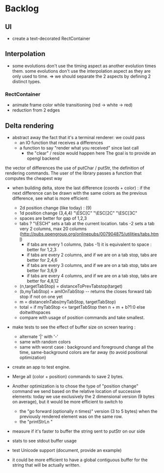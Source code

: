 
# Backlog

## UI

- create a text-decorated RectContainer

## Interpolation

- some evolutions don't use the timing aspect as another evolution times them.
some evolutions don't use the interpolation aspect as they are only used to time.
=> we should separate the 2 aspects by defining 2 distinct types.

### RectContainer
- animate frame color while transitioning (red -> white -> red)
- reduction from 2 edges

## Delta rendering

- abstract away the fact that it's a terminal renderer: we could pass
  - an IO function that receives a differences
  - a function to say "render what you received" since last call
    - the "clear" / resize would happen here
The goal is to provide an opengl backend

the vector of differences
the use of putChar / putStr, the definition of rendering commands.
The user of the library passes a function that computes the cheapest way

- when building delta, store the last difference (coords + color) : if the next difference
can be drawn with the same colors as the previous difference, see what is more efficient:
  - 2d position change (like today) : (9)
  - 1d position change                (3,4,4) "\ESC[C" "\ESC[2C" "\ESC[3C"
  - spaces are better for gap of 1,2,3
  - tabs ? "\ESCH" sets a tab at the current location. tabs -2 sets a tab very 2 columns,
    max 20 columns (http://pubs.opengroup.org/onlinepubs/007904875/utilities/tabs.html)
    - if tabs are every 1 columns, (tabs -1) it is equivalent to space : better for 1,2,3
    - if tabs are every 2 columns, and if we are on a tab stop, tabs are better for 2,4,6
    - if tabs are every 3 columns, and if we are on a tab stop, tabs are better for 3,6,9
    - if tabs are every 4 columns, and if we are on a tab stop, tabs are better for 4,8,12
   - (n,targetTabStop) = distanceToPrevTabstop(target)
   - (b,myTabStop) = amIOnTabStop -- returns the closes forward tab stop if not on one yet
   - m = distanceInTabs(myTabStop, targetTabStop)
   - total = if myTabStop <= targetTabStop then n + m + b?1:0 else doitwithspaces
   - compare with usage of position commands and take smallest.

- make tests to see the effect of buffer size on screen tearing :
  - alternate '|' with '-'
  - same with random colors
  - same with worst case : background and foreground change all the time,
        same-background colors are far away (to avoid positional optimization)
- create an app to test engine.

- Merge all (color + position) commands to save 2 bytes.
- Another optimization is to chose the type of "position change"
command we send based on the relative location of successive elements: today
we use exclusively the 2 dimensional version (9 bytes on average), but it would
be more efficient to switch to
  - the "go forward (optionally n times)" version (3 to 5 bytes) when the
  previously rendered element was on the same row.
  - the "printStrLn "

- measure if it's faster to buffer the string sent to putStr on our side

- stats to see stdout buffer usage

- test Unicode support (document, provide an example)

- it could be more efficient to have a global contiguous buffer for the string that will be actually written.
